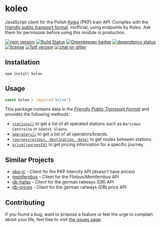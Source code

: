 # koleo

JavaScript client for the Polish [Koleo](https://koleo.pl/) (PKP) train API. Complies with the [friendly public transport format](https://github.com/public-transport/friendly-public-transport-format). Inofficial, using endpoints by *Koleo*. Ask them for permission before using this module in production.

[![npm version](https://img.shields.io/npm/v/koleo.svg)](https://www.npmjs.com/package/koleo)
[![Build Status](https://travis-ci.org/juliuste/koleo.svg?branch=master)](https://travis-ci.org/juliuste/koleo)
[![Greenkeeper badge](https://badges.greenkeeper.io/juliuste/koleo.svg)](https://greenkeeper.io/)
[![dependency status](https://img.shields.io/david/juliuste/koleo.svg)](https://david-dm.org/juliuste/koleo)
[![license](https://img.shields.io/github/license/juliuste/koleo.svg?style=flat)](LICENSE)
[![fptf version](https://fptf.badges.juliustens.eu/badge/juliuste/koleo)](https://fptf.badges.juliustens.eu/link/juliuste/koleo)
[![chat on gitter](https://badges.gitter.im/public-transport.svg)](https://gitter.im/public-transport)

## Installation

```shell
npm install koleo
```

## Usage

```javascript
const koleo = require('koleo')
```

This package contains data in the [*Friendly Public Transport Format*](https://github.com/public-transport/friendly-public-transport-format) and provides the following methods:

- [`stations()`](docs/stations.md) to get a list of all operated stations such as `Warszawa Centralna` or `Gdańsk Glowny`.
- [`operators()`](docs/operators.md) to get a list of all operators/brands.
- [`journeys(origin, destination, date)`](docs/journeys.md) to get routes between stations.
- [`price(journeyId)`](docs/price.md) to get pricing information for a specific journey.

## Similar Projects

- [pkp-ic](https://github.com/juliuste/pkp-ic/) - Client for the PKP Intercity API (doesn't have prices)
- [meinfernbus](https://github.com/juliuste/meinfernbus/) – Client for the Flixbus/Meinfernbus API
- [db-hafas](https://github.com/derhuerst/db-hafas/) - Client for the german railways (DB) API
- [db-prices](https://github.com/juliuste/db-prices/) - Client for the german railways (DB) price API

## Contributing

If you found a bug, want to propose a feature or feel the urge to complain about your life, feel free to visit [the issues page](https://github.com/juliuste/koleo/issues).
